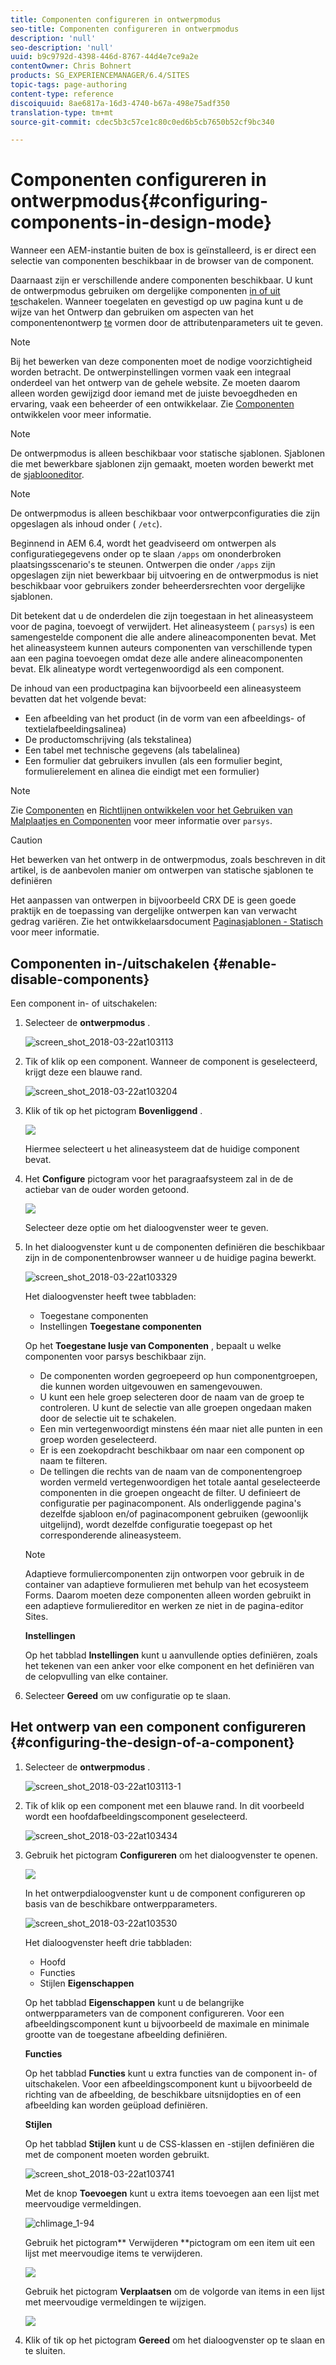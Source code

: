 ```yaml
---
title: Componenten configureren in ontwerpmodus
seo-title: Componenten configureren in ontwerpmodus
description: 'null'
seo-description: 'null'
uuid: b9c9792d-4398-446d-8767-44d4e7ce9a2e
contentOwner: Chris Bohnert
products: SG_EXPERIENCEMANAGER/6.4/SITES
topic-tags: page-authoring
content-type: reference
discoiquuid: 8ae6817a-16d3-4740-b67a-498e75adf350
translation-type: tm+mt
source-git-commit: cdec5b3c57ce1c80c0ed6b5cb7650b52cf9bc340

---
```



# Componenten configureren in ontwerpmodus{#configuring-components-in-design-mode}

Wanneer een AEM-instantie buiten de box is geïnstalleerd, is er direct een selectie van componenten beschikbaar in de browser van de component.

Daarnaast zijn er verschillende andere componenten beschikbaar. U kunt de ontwerpmodus gebruiken om dergelijke componenten [in of uit te](#enable-disable-components)schakelen. Wanneer toegelaten en gevestigd op uw pagina kunt u de wijze van het Ontwerp dan gebruiken om aspecten van het componentenontwerp [te](#configuring-the-design-of-a-component) vormen door de attributenparameters uit te geven.

>[!NOTE]
>
>Bij het bewerken van deze componenten moet de nodige voorzichtigheid worden betracht. De ontwerpinstellingen vormen vaak een integraal onderdeel van het ontwerp van de gehele website. Ze moeten daarom alleen worden gewijzigd door iemand met de juiste bevoegdheden en ervaring, vaak een beheerder of een ontwikkelaar. Zie [Componenten](/help/sites-developing/components.md) ontwikkelen voor meer informatie.

>[!NOTE]
>
>De ontwerpmodus is alleen beschikbaar voor statische sjablonen. Sjablonen die met bewerkbare sjablonen zijn gemaakt, moeten worden bewerkt met de [sjablooneditor](/help/sites-authoring/templates.md).

>[!NOTE]
>
>De ontwerpmodus is alleen beschikbaar voor ontwerpconfiguraties die zijn opgeslagen als inhoud onder ( `/etc`).
>
>Beginnend in AEM 6.4, wordt het geadviseerd om ontwerpen als configuratiegegevens onder op te slaan `/apps` om ononderbroken plaatsingsscenario&#39;s te steunen. Ontwerpen die onder `/apps` zijn opgeslagen zijn niet bewerkbaar bij uitvoering en de ontwerpmodus is niet beschikbaar voor gebruikers zonder beheerdersrechten voor dergelijke sjablonen.

Dit betekent dat u de onderdelen die zijn toegestaan in het alineasysteem voor de pagina, toevoegt of verwijdert. Het alineasysteem ( `parsys`) is een samengestelde component die alle andere alineacomponenten bevat. Met het alineasysteem kunnen auteurs componenten van verschillende typen aan een pagina toevoegen omdat deze alle andere alineacomponenten bevat. Elk alineatype wordt vertegenwoordigd als een component.

De inhoud van een productpagina kan bijvoorbeeld een alineasysteem bevatten dat het volgende bevat:

* Een afbeelding van het product (in de vorm van een afbeeldings- of textielafbeeldingsalinea)
* De productomschrijving (als tekstalinea)
* Een tabel met technische gegevens (als tabelalinea)
* Een formulier dat gebruikers invullen (als een formulier begint, formulierelement en alinea die eindigt met een formulier)

>[!NOTE]
>
>Zie [Componenten](/help/sites-developing/components.md) en [Richtlijnen ontwikkelen voor het Gebruiken van Malplaatjes en Componenten](/help/sites-developing/dev-guidelines-bestpractices.md#guidelines-for-using-templates-and-components) voor meer informatie over `parsys`.

>[!CAUTION]
>
>Het bewerken van het ontwerp in de ontwerpmodus, zoals beschreven in dit artikel, is de aanbevolen manier om ontwerpen van statische sjablonen te definiëren
>
>Het aanpassen van ontwerpen in bijvoorbeeld CRX DE is geen goede praktijk en de toepassing van dergelijke ontwerpen kan van verwacht gedrag variëren. Zie het ontwikkelaarsdocument [Paginasjablonen - Statisch](/help/sites-developing/page-templates-static.md#how-template-designs-are-applied) voor meer informatie.

## Componenten in-/uitschakelen {#enable-disable-components}

Een component in- of uitschakelen:

1. Selecteer de **ontwerpmodus** .

   ![screen_shot_2018-03-22at103113](assets/screen_shot_2018-03-22at103113.png)

1. Tik of klik op een component. Wanneer de component is geselecteerd, krijgt deze een blauwe rand.

   ![screen_shot_2018-03-22at103204](assets/screen_shot_2018-03-22at103204.png)

1. Klik of tik op het pictogram **Bovenliggend** .

   ![](do-not-localize/screen_shot_2018-03-22at103204.png)

   Hiermee selecteert u het alineasysteem dat de huidige component bevat.

1. Het **Configure** pictogram voor het paragraafsysteem zal in de de actiebar van de ouder worden getoond.

   ![](do-not-localize/screen_shot_2018-03-22at103256.png)

   Selecteer deze optie om het dialoogvenster weer te geven.

1. In het dialoogvenster kunt u de componenten definiëren die beschikbaar zijn in de componentenbrowser wanneer u de huidige pagina bewerkt.

   ![screen_shot_2018-03-22at103329](assets/screen_shot_2018-03-22at103329.png)

   Het dialoogvenster heeft twee tabbladen:

   * Toegestane componenten
   * Instellingen
   **Toegestane componenten**

   Op het **Toegestane lusje van Componenten** , bepaalt u welke componenten voor parsys beschikbaar zijn.

   * De componenten worden gegroepeerd op hun componentgroepen, die kunnen worden uitgevouwen en samengevouwen.
   * U kunt een hele groep selecteren door de naam van de groep te controleren. U kunt de selectie van alle groepen ongedaan maken door de selectie uit te schakelen.
   * Een min vertegenwoordigt minstens één maar niet alle punten in een groep worden geselecteerd.
   * Er is een zoekopdracht beschikbaar om naar een component op naam te filteren.
   * De tellingen die rechts van de naam van de componentengroep worden vermeld vertegenwoordigen het totale aantal geselecteerde componenten in die groepen ongeacht de filter.
   U definieert de configuratie per paginacomponent. Als onderliggende pagina&#39;s dezelfde sjabloon en/of paginacomponent gebruiken (gewoonlijk uitgelijnd), wordt dezelfde configuratie toegepast op het corresponderende alineasysteem.

   >[!NOTE]
   >
   >Adaptieve formuliercomponenten zijn ontworpen voor gebruik in de container van adaptieve formulieren met behulp van het ecosysteem Forms. Daarom moeten deze componenten alleen worden gebruikt in een adaptieve formuliereditor en werken ze niet in de pagina-editor Sites.

   **Instellingen**

   Op het tabblad **Instellingen** kunt u aanvullende opties definiëren, zoals het tekenen van een anker voor elke component en het definiëren van de celopvulling van elke container.

1. Selecteer **Gereed** om uw configuratie op te slaan.

## Het ontwerp van een component configureren {#configuring-the-design-of-a-component}

1. Selecteer de **ontwerpmodus** .

   ![screen_shot_2018-03-22at103113-1](assets/screen_shot_2018-03-22at103113-1.png)

1. Tik of klik op een component met een blauwe rand. In dit voorbeeld wordt een hoofdafbeeldingscomponent geselecteerd.

   ![screen_shot_2018-03-22at103434](assets/screen_shot_2018-03-22at103434.png)

1. Gebruik het pictogram **Configureren** om het dialoogvenster te openen.

   ![](do-not-localize/screen_shot_2018-03-22at103256-1.png)

   In het ontwerpdialoogvenster kunt u de component configureren op basis van de beschikbare ontwerpparameters.

   ![screen_shot_2018-03-22at103530](assets/screen_shot_2018-03-22at103530.png)

   Het dialoogvenster heeft drie tabbladen:

   * Hoofd
   * Functies
   * Stijlen
   **Eigenschappen**

   Op het tabblad **Eigenschappen** kunt u de belangrijke ontwerpparameters van de component configureren. Voor een afbeeldingscomponent kunt u bijvoorbeeld de maximale en minimale grootte van de toegestane afbeelding definiëren.

   **Functies**

   Op het tabblad **Functies** kunt u extra functies van de component in- of uitschakelen. Voor een afbeeldingscomponent kunt u bijvoorbeeld de richting van de afbeelding, de beschikbare uitsnijdopties en of een afbeelding kan worden geüpload definiëren.

   **Stijlen**

   Op het tabblad **Stijlen** kunt u de CSS-klassen en -stijlen definiëren die met de component moeten worden gebruikt.

   ![screen_shot_2018-03-22at103741](assets/screen_shot_2018-03-22at103741.png)

   Met de knop **Toevoegen** kunt u extra items toevoegen aan een lijst met meervoudige vermeldingen.

   ![chlimage_1-94](assets/chlimage_1-94.png)

   Gebruik het pictogram** Verwijderen **pictogram om een item uit een lijst met meervoudige items te verwijderen.

   ![](do-not-localize/screen_shot_2018-03-22at103809.png)

   Gebruik het pictogram **Verplaatsen** om de volgorde van items in een lijst met meervoudige vermeldingen te wijzigen.

   ![](do-not-localize/screen_shot_2018-03-22at103816.png)

1. Klik of tik op het pictogram **Gereed** om het dialoogvenster op te slaan en te sluiten.

